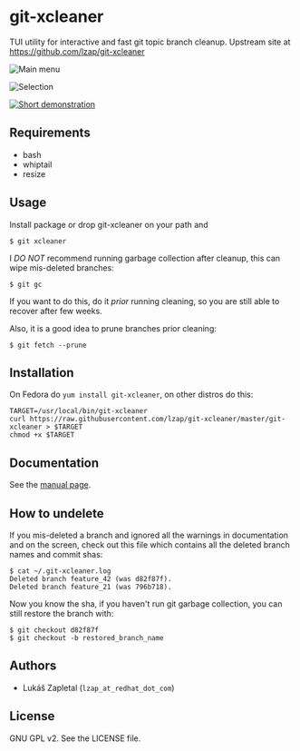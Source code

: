 git-xcleaner
============

TUI utility for interactive and fast git topic branch cleanup. Upstream site
at https://github.com/lzap/git-xcleaner

![Main menu](https://raw.githubusercontent.com/lzap/git-xcleaner/master/screenshots/01_main_menu.png)

![Selection](https://raw.githubusercontent.com/lzap/git-xcleaner/master/screenshots/02_select.png)

[![Short demonstration](http://img.youtube.com/vi/nKIRFqD02nQ/0.jpg)](https://www.youtube.com/watch?v=nKIRFqD02nQ)

Requirements
------------

* bash
* whiptail
* resize

Usage
-----

Install package or drop git-xcleaner on your path and

    $ git xcleaner

I *DO NOT* recommend running garbage collection after cleanup, this can wipe
mis-deleted branches:

    $ git gc

If you want to do this, do it *prior* running cleaning, so you are still able
to recover after few weeks.

Also, it is a good idea to prune branches prior cleaning:

    $ git fetch --prune

Installation
------------

On Fedora do `yum install git-xcleaner`, on other distros do this:

    TARGET=/usr/local/bin/git-xcleaner
    curl https://raw.githubusercontent.com/lzap/git-xcleaner/master/git-xcleaner > $TARGET
    chmod +x $TARGET

Documentation
-------------

See the [manual page](man/git-xcleaner.md).

How to undelete
---------------

If you mis-deleted a branch and ignored all the warnings in documentation and
on the screen, check out this file which contains all the deleted branch names
and commit shas:

    $ cat ~/.git-xcleaner.log
    Deleted branch feature_42 (was d82f87f).
    Deleted branch feature_21 (was 796b718).

Now you know the sha, if you haven't run git garbage collection, you can still
restore the branch with:

    $ git checkout d82f87f
    $ git checkout -b restored_branch_name

Authors
-------

* Lukáš Zapletal (`lzap_at_redhat_dot_com`)

License
-------

GNU GPL v2. See the LICENSE file.
